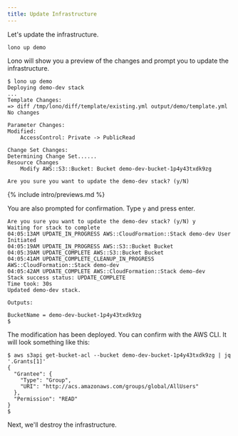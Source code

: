```yaml
---
title: Update Infrastructure
---
```


Let's update the infrastructure.

    lono up demo

Lono will show you a preview of the changes and prompt you to update the infrastructure.

    $ lono up demo
    Deploying demo-dev stack
    ...
    Template Changes:
    => diff /tmp/lono/diff/template/existing.yml output/demo/template.yml
    No changes

    Parameter Changes:
    Modified:
        AccessControl: Private -> PublicRead

    Change Set Changes:
    Determining Change Set......
    Resource Changes
        Modify AWS::S3::Bucket: Bucket demo-dev-bucket-1p4y43txdk9zg

    Are you sure you want to update the demo-dev stack? (y/N)

{% include intro/previews.md %}

You are also prompted for confirmation. Type `y` and press enter.

    Are you sure you want to update the demo-dev stack? (y/N) y
    Waiting for stack to complete
    04:05:13AM UPDATE_IN_PROGRESS AWS::CloudFormation::Stack demo-dev User Initiated
    04:05:19AM UPDATE_IN_PROGRESS AWS::S3::Bucket Bucket
    04:05:39AM UPDATE_COMPLETE AWS::S3::Bucket Bucket
    04:05:41AM UPDATE_COMPLETE_CLEANUP_IN_PROGRESS AWS::CloudFormation::Stack demo-dev
    04:05:42AM UPDATE_COMPLETE AWS::CloudFormation::Stack demo-dev
    Stack success status: UPDATE_COMPLETE
    Time took: 30s
    Updated demo-dev stack.

    Outputs:

    BucketName = demo-dev-bucket-1p4y43txdk9zg
    $

The modification has been deployed. You can confirm with the AWS CLI. It will look something like this:

    $ aws s3api get-bucket-acl --bucket demo-dev-bucket-1p4y43txdk9zg | jq '.Grants[1]'
    {
      "Grantee": {
        "Type": "Group",
        "URI": "http://acs.amazonaws.com/groups/global/AllUsers"
      },
      "Permission": "READ"
    }
    $

Next, we'll destroy the infrastructure.
